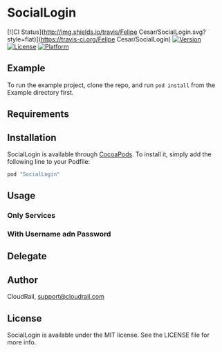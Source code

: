 # SocialLogin

[![CI Status](http://img.shields.io/travis/Felipe Cesar/SocialLogin.svg?style=flat)](https://travis-ci.org/Felipe Cesar/SocialLogin)
[![Version](https://img.shields.io/cocoapods/v/SocialLogin.svg?style=flat)](http://cocoapods.org/pods/SocialLogin)
[![License](https://img.shields.io/cocoapods/l/SocialLogin.svg?style=flat)](http://cocoapods.org/pods/SocialLogin)
[![Platform](https://img.shields.io/cocoapods/p/SocialLogin.svg?style=flat)](http://cocoapods.org/pods/SocialLogin)

## Example

To run the example project, clone the repo, and run `pod install` from the Example directory first.

## Requirements

## Installation

SocialLogin is available through [CocoaPods](http://cocoapods.org). To install
it, simply add the following line to your Podfile:

```ruby
pod "SocialLogin"
```

## Usage
### Only Services
### With Username adn Password


## Delegate
## 
## Author

CloudRail, support@cloudrail.com

## License

SocialLogin is available under the MIT license. See the LICENSE file for more info.
